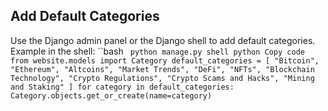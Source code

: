 ## Add Default Categories

Use the Django admin panel or the Django shell to add default categories.
Example in the shell:
``bash
`
python manage.py shell
python
Copy code
from website.models import Category
default_categories = [
    "Bitcoin", "Ethereum", "Altcoins", "Market Trends",
    "DeFi", "NFTs", "Blockchain Technology",
    "Crypto Regulations", "Crypto Scams and Hacks", "Mining and Staking"
]
for category in default_categories:
    Category.objects.get_or_create(name=category)`
```